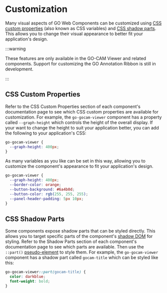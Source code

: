 # Customization

Many visual aspects of GO Web Components can be customized using [CSS custom properties](https://developer.mozilla.org/en-US/docs/Web/CSS/CSS_cascading_variables) (also known as CSS variables) and [CSS shadow parts](https://developer.mozilla.org/en-US/docs/Web/CSS/CSS_shadow_parts). This allows you to change their visual appearance to better fit your application's design.

:::warning

These features are only available in the GO-CAM Viewer and related components. Support for customizing the GO Annotation Ribbon is still in development.

:::

## CSS Custom Properties

Refer to the CSS Custom Properties section of each component's documentation page to see which CSS custom properties are available for customization. For example, the `go-gocam-viewer` component has a property called `--graph-height` which controls the height of the overall display. If your want to change the height to suit your application better, you can add the following to your application's CSS:

```css
go-gocam-viewer {
  --graph-height: 400px;
}
```

As many variables as you like can be set in this way, allowing you to customize the component's appearance to fit your application's design.

```css
go-gocam-viewer {
  --graph-height: 400px;
  --border-color: orange;
  --button-background: #6a4b0d;
  --button-color: rgb(255, 255, 255);
  --panel-header-padding: 5px 10px;
}
```

## CSS Shadow Parts

Some components expose shadow parts that can be styled directly. This allows you to target specific parts of the component's [shadow DOM](https://developer.mozilla.org/en-US/docs/Web/API/Web_components/Using_shadow_DOM) for styling. Refer to the Shadow Parts section of each component's documentation page to see which parts are available. Then use the `::part()` [pseudo-element](https://developer.mozilla.org/en-US/docs/Web/CSS/::part) to style them. For example, the `go-gocam-viewer` component has a shadow part called `gocam-title` which can be styled like this:

```css
go-gocam-viewer::part(gocam-title) {
  color: darkblue;
  font-weight: bold;
}
```
